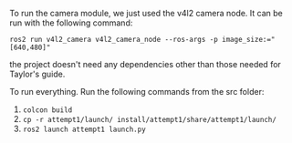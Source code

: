To run the camera module, we just used the v4l2 camera node.
It can be run with the following command:

`ros2 run v4l2_camera v4l2_camera_node --ros-args -p image_size:="[640,480]"`

the project doesn't need any dependencies other than those needed for Taylor's guide.

To run everything. Run the following commands from the src folder:
1. `colcon build`
2. `cp -r attempt1/launch/ install/attempt1/share/attempt1/launch/`
3. `ros2 launch attempt1 launch.py`